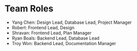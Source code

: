 # Team Roles
+ Yang Chen: Design Lead, Database Lead, Project Manager
+ Robert: Frontend Lead, Design
+ Shravan: Frontend Lead, Plan Manager
+ Ryan Boals: Backend Lead, Database Lead
+ Troy Won: Backend Lead, Documentation Manager
